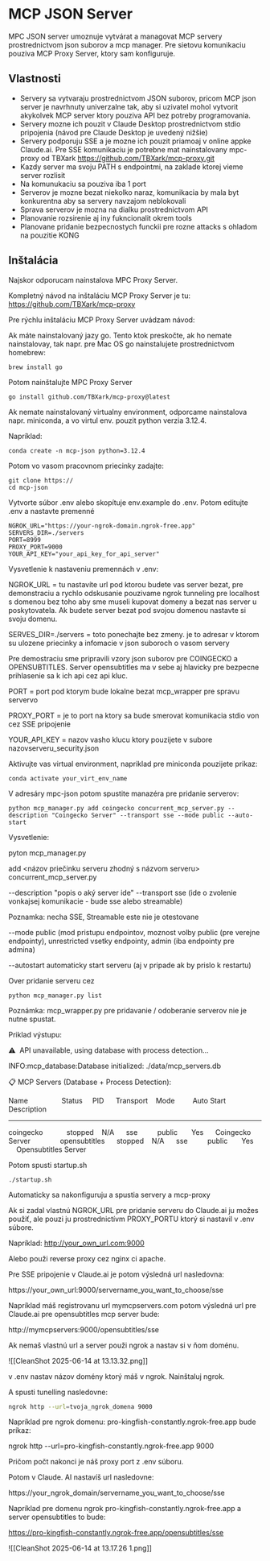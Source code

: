 
# MCP JSON Server

MPC JSON server umoznuje vytvárat a managovat MCP servery prostrednictvom json suborov a mcp manager. Pre sietovu komunikaciu pouziva MCP Proxy Server, ktory sam konfiguruje.

## Vlastnosti

- Servery sa vytvaraju prostrednictvom JSON suborov, pricom MCP json server je navrhnuty univerzalne tak, aby si uzivatel mohol vytvorit akykolvek MCP server ktory pouziva API bez potreby programovania.
- Servery mozne ich pouzit v Claude Desktop prostrednictvom stdio pripojenia (návod pre Claude Desktop je uvedený nižšie)
- Servery podporuju SSE a je mozne ich pouzit priamoaj v online appke  Claude.ai. Pre SSE komunikaciu je potrebne mat nainstalovany mpc-proxy od TBXark https://github.com/TBXark/mcp-proxy.git
- Kazdy server ma svoju PATH s endpointmi, na zaklade ktorej vieme server rozlisit
- Na komunukaciu sa pouziva iba 1 port
- Serverov je mozne bezat niekolko naraz, komunikacia by mala byt konkurentna aby sa servery navzajom neblokovali
- Sprava serverov je mozna na dialku prostrednictvom API
- Planovanie rozsirenie aj iny fukncionalit okrem tools
- Planovane pridanie bezpecnostych funckii pre rozne attacks s ohladom na pouzitie KONG

## Inštalácia

Najskor odporucam nainstalova MPC Proxy Server.

Kompletný návod na inštaláciu MCP Proxy Server je tu: https://github.com/TBXark/mcp-proxy

Pre rýchlu inštaláciu MCP Proxy Server uvádzam návod:

Ak máte nainstalovaný jazy go.  Tento ktok preskočte, ak ho nemate nainstalovay, tak napr. pre Mac OS go nainstalujete prostrednictvom homebrew: 

```
brew install go
```


Potom nainštalujte MPC Proxy Server

```
go install github.com/TBXark/mcp-proxy@latest
```


Ak nemate nainstalovaný virtualny environment, odporcame nainstalova napr. miniconda, a vo virtul env. pouzit python verzia 3.12.4.

Napríklad:

```
conda create -n mcp-json python=3.12.4
```

Potom vo vasom pracovnom priecinky zadajte:

```
git clone https://
cd mcp-json
```

Vytvorte súbor .env alebo skopítuje env.example do .env. Potom editujte .env a nastavte premenné

```
NGROK_URL="https://your-ngrok-domain.ngrok-free.app"
SERVERS_DIR=./servers
PORT=8999
PROXY_PORT=9000
YOUR_API_KEY="your_api_key_for_api_server"
```


Vysvetlenie k nastaveniu premennách v .env: 

NGROK_URL = tu nastavíte url pod ktorou budete vas server bezat, pre demonstraciu a rychlo odskusanie pouzivame ngrok tunneling pre localhost s domenou bez toho aby sme museli kupovat domeny a bezat nas server u poskytovatela. 
Ak budete server bezat pod svojou domenou nastavte si svoju domenu.

SERVES_DIR=./servers = toto ponechajte bez zmeny. je to adresar v ktorom su ulozene priecinky a infomacie v json suboroch o vasom servery

Pre demostraciu sme pripravili vzory json suborov pre COINGECKO a OPENSUBTITLES. Server opensubtitles ma v sebe aj hlavicky pre bezpecne prihlasenie sa k ich api cez api kluc.

PORT = port pod ktorym bude lokalne bezat mcp_wrapper pre spravu servervo

PROXY_PORT = je to port na ktory sa bude smerovat komunikacia stdio von cez SSE pripojenie

YOUR_API_KEY = nazov vasho klucu ktory pouzijete v subore nazovserveru_security.json 

Aktivujte vas virtual environment, napriklad pre miniconda pouzijete prikaz:

```
conda activate your_virt_env_name
```

V adresáry mpc-json potom spustite manazéra pre pridanie serverov:

```
python mcp_manager.py add coingecko concurrent_mcp_server.py --description "Coingecko Server" --transport sse --mode public --auto-start
```

Vysvetlenie:

pyton mcp_manager.py 

add <názov priečinku serveru zhodný s názvom serveru> concurrent_mcp_server.py

--description "popis o aký server ide" 
--transport sse (ide o zvolenie vonkajsej komunikacie - bude sse alebo streamable)

Poznamka: necha SSE, Streamable este nie je otestovane

--mode public (mod pristupu endpointov, moznost volby public (pre verejne endpointy), unrestricted vsetky endpointy, admin (iba endpointy pre admina)

--autostart automaticky start serveru (aj v pripade ak by prislo k restartu)

Over pridanie serveru cez 

```
python mcp_manager.py list
```

Poznámka: mcp_wrapper.py pre pridavanie / odoberanie serverov nie je nutne spustat.

Priklad výstupu:

⚠️  API unavailable, using database with process detection...

INFO:mcp_database:Database initialized: ./data/mcp_servers.db

📋 MCP Servers (Database + Process Detection):

Name                 Status     PID      Transport    Mode         Auto Start Description                   

-----------------------------------------------------------------------
coingecko            stopped    N/A      sse          public         Yes        Coingecko Server              
opensubtitles      stopped    N/A      sse           public         Yes        Opensubtitles Server          

Potom spusti startup.sh

```
./startup.sh
```

Automaticky sa nakonfiguruju a spustia servery a mcp-proxy

Ak si zadal vlastnú NGROK_URL pre pridanie serveru do Claude.ai ju možes použiť, ale pouzi ju prostrednictívm PROXY_PORTU ktorý si nastavil v .env súbore. 

Napríklad: http://your_own_url.com:9000

Alebo použi reverse proxy cez nginx ci apache. 

Pre SSE pripojenie v Claude.ai je potom výsledná url nasledovna: 

https://your_own_url:9000/servername_you_want_to_choose/sse

Napríklad máš registrovanu url mymcpservers.com potom výsledná url pre Claude.ai pre opensubtitles mcp server bude: 

http://mymcpservers:9000/opensubtitles/sse


Ak nemaš vlastnú url a server použi ngrok a nastav si v ňom doménu.

![[CleanShot 2025-06-14 at 13.13.32.png]]

v .env nastav názov domény ktorý máš v ngrok.
Nainštaluj ngrok.

A spusti tunelling nasledovne:

```sh
ngrok http --url=tvoja_ngrok_domena 9000
```


Napríklad pre ngrok domenu: pro-kingfish-constantly.ngrok-free.app bude príkaz:

ngrok http --url=pro-kingfish-constantly.ngrok-free.app 9000

Pričom počt nakonci je náš proxy port z .env súboru.

Potom v Claude. AI nastavíš url nasledovne:

https://your_ngrok_domain/servername_you_want_to_choose/sse

Napríklad pre domenu ngrok pro-kingfish-constantly.ngrok-free.app a server opensubtitles to bude:

https://pro-kingfish-constantly.ngrok-free.app/opensubtitles/sse

![[CleanShot 2025-06-14 at 13.17.26 1.png]]

